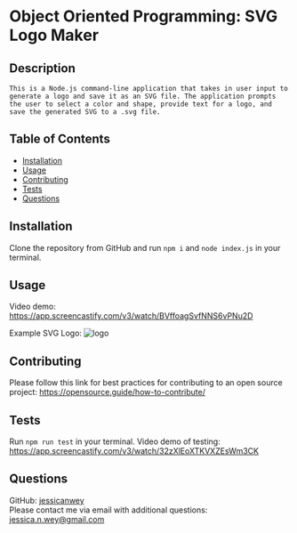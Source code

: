 # Object Oriented Programming: SVG Logo Maker 

  ## Description
    This is a Node.js command-line application that takes in user input to generate a logo and save it as an SVG file. The application prompts the user to select a color and shape, provide text for a logo, and save the generated SVG to a .svg file.
    
    
  ## Table of Contents
  * [Installation](#installation)
  * [Usage](#usage)
  * [Contributing](#contributing)
  * [Tests](#tests)
  * [Questions](#questions)

  ## Installation
  Clone the repository from GitHub and run ``` npm i ``` and ``` node index.js ``` in your terminal.

  ## Usage 
  Video demo: https://app.screencastify.com/v3/watch/BVffoagSvfNNS6vPNu2D

  Example SVG Logo:
  ![logo](https://github.com/jessicanwey/oop_svg_logo_maker/assets/145372607/77d44fe8-b8e2-46dc-8c24-9c34471c210e)

  ## Contributing
  Please follow this link for best practices for contributing to an open source project:
  https://opensource.guide/how-to-contribute/

  ## Tests
  Run ``` npm run test ``` in your terminal.
  Video demo of testing: https://app.screencastify.com/v3/watch/32zXlEoXTKVXZEsWm3CK

  ## Questions
  GitHub: [jessicanwey](https://github.com/jessicanwey)  
  Please contact me via email with additional questions: jessica.n.wey@gmail.com




